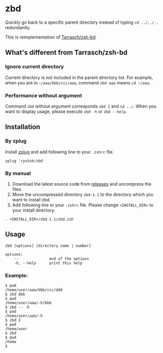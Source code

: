 # zbd
Quickly go back to a specific parent directory instead of typing `cd ../../..` redundantly.

This is reimplementation of [Tarrasch/zsh-bd](https://github.com/Tarrasch/zsh-bd).


## What's different from Tarrasch/zsh-bd
### Ignore current directory
Current directory is not included in the parent directory list.
For example, when you are in `~/aaa/bbb/ccc/aaa`, command `zbd aaa` means `cd ~/aaa`.

### Performance without argument
Command `zbd` without argument corresponds `zbd 1` and `cd ../`.
When you want to display usage, please execute `zbd -h` or `zbd --help`.


## Installation
### By zplug
Install [zplug](https://github.com/zplug/zplug) and add following line to your `.zshrc` file.
```
zplug 'ryutok/zbd'
```

### By manual
1. Download the latest source code from [releases](https://github.com/ryutok/zbd/releases) and uncompress the files.
2. Move the uncompressed directory `zbd-1.1` to the directory which you want to install zbd.
3. Add following line to your `.zshrc` file. Please change `<INSTALL_DIR>` to your install directory.
```
. <INSTALL_DIR>/zbd-1.1/zbd.zsh
```

## Usage

    zbd [options] [directory name | number]

    options:
        --              end of the options
        -h, --help      print this help

### Example:

    $ pwd
    /home/user/aaa/bbb/ccc/ddd
    $ zbd bbb
    $ pwd
    /home/user/aaa/-h/bbb
    $ zbd -- -h
    $ pwd
    /home/user/aaa/-h
    $ zbd 2
    $ pwd
    /home/user
    $ zbd
    $ pwd
    /home
    $
